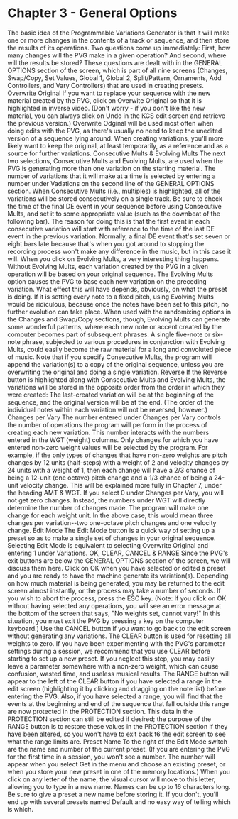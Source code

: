 # Chapter 3 - General Options

The basic idea of the Programmable Variations Generator is that it will make one or more changes in the contents of a track or sequence, and then store the results of its operations. Two questions come up immediately: First, how many changes will the PVG make in a given operation? And second, where will the results be stored? These questions are dealt with in the GENERAL OPTIONS section of the screen, which is part of all nine screens (Changes, Swap/Copy, Set Values, Global 1, Global 2, Split/Pattern, Ornaments, Add Controllers, and Vary Controllers) that are used in creating presets. Overwrite Original If you want to replace your sequence with the new material created by the PVG, click on Overwite Original so that it is highlighted in inverse video. (Don't worry - if you don't like the new material, you can always click on Undo in the KCS edit screen and retrieve the previous version.) Overwrite Odginal will be used most often when doing edits with the PVG, as there's usually no need to keep the unedited version of a sequence lying around. When creating variations, you'll more likely want to keep the original, at least temporarily, as a reference and as a source for further variations. Consecutive Mults & Evolving Mults The next two selections, Consecutive Mults and Evolving Mults, are used when the PVG is generating more than one variation on the starting material. The number of variations that it will make at a time is selected by entering a number under Vadations on the second line of the GENERAL OPTIONS section. When Consecutive Mults (i.e., multiples) is highlighted, all of the variations will be stored consecutively on a single track. Be sure to check the time of the final DE event in your sequence before using Consecutive Mults, and set it to some appropriate value (such as the downbeat of the following bar). The reason for doing this is that the first event in each consecutive variation will start with reference to the time of the last DE event in the previous variation. Normally, a final DE event that's set seven or eight bars late because that's when you got around to stopping the recording process won't make any difference in the music, but in this case it will. When you click on Evolving Mults, a very interesting thing happens. Without Evolving Mults, each variation created by the PVG in a given operation will be based on your original sequence. The Evolving Mults option causes the PVG to base each new variation on the preceding variation. What effect this will have depends, obviously, on what the preset is doing. If it is setting every note to a fixed pitch, using Evolving Mults would be ridiculous, because once the notes have been set to this pitch, no further evolution can take place. When used with the randomixing options in the Changes and Swap/Copy sections, though, Evolving Mults can generate some wonderful patterns, where each new note or accent created by the computer becomes part of subsequent phrases. A single five-note or six-note phrase, subjected to various procedures in conjunction with Evolving Mults, could easily become the raw material for a long and convoluted piece of music. Note that if you specify Consecutive Mults, the program will append the variation(s) to a copy of the original sequence, unless you are overwriting the original and doing a single variation. Reverse If the Reverse button is highlighted along with Consecutive Mults and Evolving Mults, the variations will be stored in the opposite order from the order in which they were created: The last-created variation will be at the beginning of the sequence, and the original version will be at the end. (The order of the individual notes within each variation will not be reversed, however.) Changes per Vary The number entered under Changes per Vary controls the number of operations the program will perform in the process of creating each new variation. This number interacts with the numbers entered in the WGT (weight) columns. Only changes for which you have entered non-zero weight values will be selected by the program. For example, if the only types of changes that have non-zero weights are pitch changes by 12 units (half-steps) with a weight of 2 and velocity changes by 24 units with a weight of 1, then each change will have a 2/3 chance of being a 12-unit (one octave) pitch change and a 1/3 chance of being a 24-unit velocity change. This will be explained more fully in Chapter 7, under the heading AMT & WGT. If you select 0 under Changes per Vary, you will not get zero changes. Instead, the numbers under WGT will directly determine the number of changes made. The program will make one change for each weight unit. In the above case, this would mean three changes per variation--two one-octave pitch changes and one velocity change. Edit Mode The Edit Mode button is a quick way of setting up a preset so as to make a single set of changes in your original sequence. Selecting Edit Mode is equivalent to selecting Overwrite Original and entering 1 under Variations. OK, CLEAR, CANCEL & RANGE Since the PVG's exit buttons are below the GENERAL OPTIONS section of the screen, we will discuss them here. Click on OK when you have selected or edited a preset and you arc ready to have the machine generate its variation(s). Depending on how much material is being generated, you may be returned to the edit screen almost instantly, or the process may take a number of seconds. If you wish to abort the process, press the ESC key. (Note: If you click on OK without having selected any operations, you will see an error message at the bottom of the screen that says, "No weights set, cannot vary!" In this situation, you must exit the PVG by pressing a key on the computer keyboard.) Use the CANCEL button if you want to go back to the edit screen without generating any variations. The CLEAR button is used for resetting all weights to zero. If you have been experimenting with the PVG's parameter settings during a session, we recommend that you use CLEAR before starting to set up a new preset. If you neglect this step, you may easily leave a parameter somewhere with a non-zero weight, which can cause confusion, wasted time, and useless musical results. The RANGE button will appear to the left of the CLEAR button if you have selected a range in the edit screen (highlighting it by clicking and dragging on the note list) before entering the PVG. Also, if you have selected a range, you will find that the events at the beginning and end of the sequence that fall outside this range are now protected in the PROTECTION section. This data in the PROTECTION section can still be edited if desired; the purpose of the RANGE button is to restore these values in the PROTECTION section if they have been altered, so you won't have to exit back t6 the edit screen to see what the range limits are. Preset Name To the right of the Edit Mode switch are the name and number of the current preset. (If you are entering the PVG for the first time in a session, you won't see a number. The number will appear when you select Get in the menu and choose an existing preset, or when you store your new preset in one of the memory locations.) When you click on any letter of the name, the visual cursor will move to this letter, allowing you to type in a new name. Names can be up to 16 characters long. Be sure to give a preset a new name before storing it. If you don't, you'll end up with several presets named Default and no easy way of telling which is which.